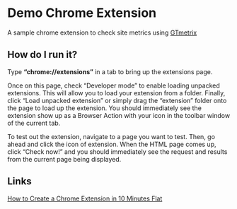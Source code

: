 # Demo Chrome Extension

A sample chrome extension to check site metrics using [GTmetrix](https://gtmetrix.com/)

## How do I run it?

Type **“chrome://extensions”** in a tab to bring up the extensions page.

Once on this page, check “Developer mode” to enable loading unpacked extensions. This will allow you to load your extension from a folder.
Finally, click “Load unpacked extension” or simply drag the “extension” folder onto the page to load up the extension.
You should immediately see the extension show up as a Browser Action with your icon in the toolbar window of the current tab.

To test out the extension, navigate to a page you want to test. Then, go ahead and click the icon of extension.
When the HTML page comes up, click “Check now!” and you should immediately see the request and results from the current page being displayed.

## Links

[How to Create a Chrome Extension in 10 Minutes Flat](https://www.sitepoint.com/create-chrome-extension-10-minutes-flat/)